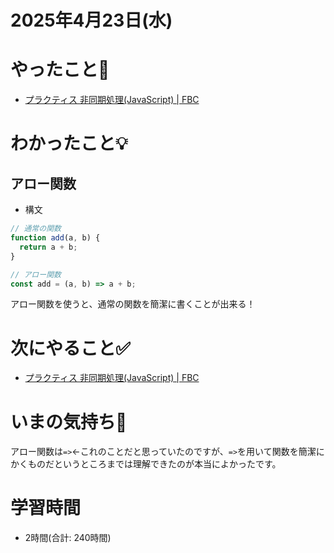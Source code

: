 # 2025年4月23日(水)

# やったこと📝

- [プラクティス 非同期処理\(JavaScript\) \| FBC](https://bootcamp.fjord.jp/practices/204)

# わかったこと💡

## アロー関数
- 構文
```javascript
// 通常の関数
function add(a, b) {
  return a + b;
}

// アロー関数
const add = (a, b) => a + b;
```

アロー関数を使うと、通常の関数を簡潔に書くことが出来る！
# 次にやること✅

- [プラクティス 非同期処理\(JavaScript\) \| FBC](https://bootcamp.fjord.jp/practices/204)

# いまの気持ち🫶

アロー関数は`=>`←これのことだと思っていたのですが、`=>`を用いて関数を簡潔にかくものだというところまでは理解できたのが本当によかったです。

# 学習時間

- 2時間(合計: 240時間)
